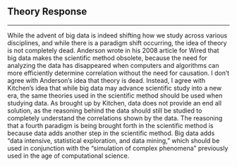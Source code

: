 ## Theory Response

------

While the advent of big data is indeed shifting how we study across various disciplines, and while there is a paradigm shift occurring, the idea of theory is not completely dead. Anderson wrote in his 2008 article for Wired that big data makes the scientific method obsolete, because the need for analyzing the data has disappeared when computers and algorithms can more efficiently determine correlation without the need for causation. I don’t agree with Anderson’s idea that theory is dead.  Instead, I agree with Kitchen’s idea that while big data may advance scientific study into a new era, the same theories used in the scientific method should be used when studying data.  As brought up by Kitchen, data does not provide an end all solution, as the reasoning behind the data should still be studied to completely understand the correlations shown by the data. The reasoning that a fourth paradigm is being brought forth in the scientific method is because data adds another step in the scientific method.  Big data adds “data intensive, statistical exploration, and data mining,” which should be used in conjunction with the “simulation of complex phenomena” previously used in the age of computational science.